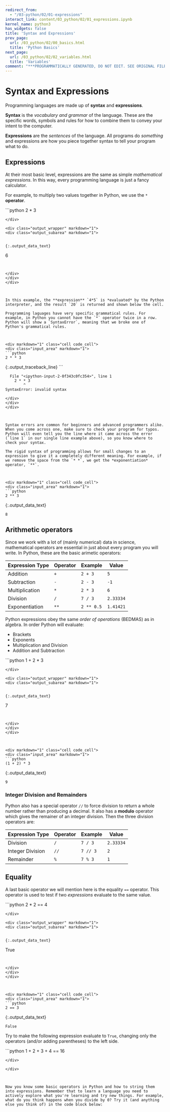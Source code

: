 ```yaml
---
redirect_from:
  - "/03-python/02/01-expressions"
interact_link: content/03_python/02/01_expressions.ipynb
kernel_name: python3
has_widgets: false
title: 'Syntax and Expressions'
prev_page:
  url: /03_python/02/00_basics.html
  title: 'Python Basics'
next_page:
  url: /03_python/02/02_variables.html
  title: 'Variables'
comment: "***PROGRAMMATICALLY GENERATED, DO NOT EDIT. SEE ORIGINAL FILES IN /content***"
---
```



# Syntax and Expressions

Programming languages are made up of **syntax** and **expressions**.

**Syntax** is the *vocabulary and grammar* of the language. These are the specific words, symbols and rules for how to combine them to convey your intent to the computer.

**Expressions** are the *sentences* of the language. All programs do *something* and expressions are how you piece together syntax to tell your program what to do.


## Expressions

At their most basic level, expressions are the same as simple *mathematical expressions*. In this way, every programming language is just a fancy calculator.

For example, to multiply two values together in Python, we use the `*` **operator**.



<div markdown="1" class="cell code_cell">
<div class="input_area" markdown="1">
```python
2 * 3

```
</div>

<div class="output_wrapper" markdown="1">
<div class="output_subarea" markdown="1">


{:.output_data_text}
```
6
```


</div>
</div>
</div>



In this example, the **expression** `4*5` is *evaluated* by the Python interpreter, and the result `20` is returned and shown below the cell.

Programming laguages have very specific grammatical rules. For example, in Python you cannot have the `*` operator twice in a row. Python will show a `SyntaxError`, meaning that we broke one of Python's grammatical rules.



<div markdown="1" class="cell code_cell">
<div class="input_area" markdown="1">
```python
2 * * 3

```
</div>

<div class="output_wrapper" markdown="1">
<div class="output_subarea" markdown="1">
{:.output_traceback_line}
```

      File "<ipython-input-2-0f343c0fc354>", line 1
        2 * * 3
            ^
    SyntaxError: invalid syntax



```
</div>
</div>
</div>



Syntax errors are common for beginners and advanced programmers alike. When you come across one, make sure to check your program for typos. Python will even tell you the line where it came across the error (`line 1` in our single line example above), so you know where to check your syntax.

The rigid syntax of programming allows for small changes to an expression to give it a completely different meaning. For example, if we remove the space from the `* *`, we get the *exponentiation* operator, `**`. 



<div markdown="1" class="cell code_cell">
<div class="input_area" markdown="1">
```python
2 ** 3

```
</div>

<div class="output_wrapper" markdown="1">
<div class="output_subarea" markdown="1">


{:.output_data_text}
```
8
```


</div>
</div>
</div>



## Arithmetic operators

Since we work with a lot of (mainly numerical) data in science, mathematical operators are essential in just about every program you will write. In Python, these are the basic arimetic operators:

| Expression Type | Operator | Example    | Value     |
|-----------------|----------|------------|-----------|
| Addition        | `+`      | `2 + 3`    | `5`       |
| Subtraction     | `-`      | `2 - 3`    | `-1`      |
| Multiplication  | `*`      | `2 * 3`    | `6`       |
| Division        | `/`      | `7 / 3`    | `2.33334` |
| Exponentiation  | `**`     | `2 ** 0.5` | `1.41421` |



Python expressions obey the same *order of operations* (BEDMAS) as in algebra. In order Python will evaluate: 

- Brackets
- Exponents
- Multiplication and Division 
- Addition and Subtraction



<div markdown="1" class="cell code_cell">
<div class="input_area" markdown="1">
```python
1 + 2 * 3

```
</div>

<div class="output_wrapper" markdown="1">
<div class="output_subarea" markdown="1">


{:.output_data_text}
```
7
```


</div>
</div>
</div>



<div markdown="1" class="cell code_cell">
<div class="input_area" markdown="1">
```python
(1 + 2) * 3

```
</div>

<div class="output_wrapper" markdown="1">
<div class="output_subarea" markdown="1">


{:.output_data_text}
```
9
```


</div>
</div>
</div>



### Integer Division and Remainders

Python also has a special operator `//` to force division to return a whole number rather than producing a decimal. It also has a **modulo** operator which gives the remainer of an integer division. Then the three division operators are:

| Expression Type  | Operator | Example    | Value     |
|----------------- |----------|------------|-----------|
| Division         | `/`      | `7 / 3`    | `2.33334` |
| Integer Division | `//`     | `7 // 3`   | `2`       |
| Remainder        | `%`      | `7 % 3`    | `1`       |




## Equality

A last basic operator we will mention here is the equality `==` operator. This operator is used to test if two *expressions* evaluate to the same value.



<div markdown="1" class="cell code_cell">
<div class="input_area" markdown="1">
```python
2 * 2 == 4

```
</div>

<div class="output_wrapper" markdown="1">
<div class="output_subarea" markdown="1">


{:.output_data_text}
```
True
```


</div>
</div>
</div>



<div markdown="1" class="cell code_cell">
<div class="input_area" markdown="1">
```python
2 == 3

```
</div>

<div class="output_wrapper" markdown="1">
<div class="output_subarea" markdown="1">


{:.output_data_text}
```
False
```


</div>
</div>
</div>



Try to make the following expression evaluate to `True`, changing only the operators (and/or adding parentheses) to the left side.



<div markdown="1" class="cell code_cell">
<div class="input_area" markdown="1">
```python
1 + 2 + 3 + 4 == 16

```
</div>

</div>



Now you know some basic operators in Python and how to string them into expressions. Remember that to learn a language you need to actively explore what you're learning and try new things. For example, what do you think happens when you divide by 0? Try it (and anything else you think of) in the code block below:

